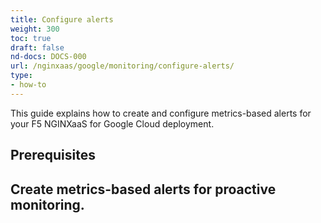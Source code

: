 ```yaml
---
title: Configure alerts
weight: 300
toc: true
draft: false
nd-docs: DOCS-000
url: /nginxaas/google/monitoring/configure-alerts/
type:
- how-to
---
```


This guide explains how to create and configure metrics-based alerts for your F5 NGINXaaS for Google Cloud
deployment.


## Prerequisites



## Create metrics-based alerts for proactive monitoring.

